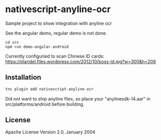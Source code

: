 # nativescript-anyline-ocr

Sample project to show integration with anyline ocr

See the angular demo, regular demo is not done.

```
cd src
npm run demo-angular.android
```

Currently configuried to scan Chinese ID cards:  https://plaridel.files.wordpress.com/2012/10/boss-id.jpg?w=300&h=208

## Installation

```javascript
tns plugin add nativescript-anyline-ocr
```

Did not want to ship anyline files, so place your "anylinesdk-14.aar" in src/platforms/android before building.
    
## License

Apache License Version 2.0, January 2004
